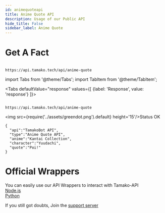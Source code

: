 ```yaml
---
id: animequoteapi
title: Anime Quote API
description: Usage of our Public API
hide_title: False
sidebar_label: Anime Quote
---
```


# Get A Fact
```

https://api.tamako.tech/api/anime-quote

```

import Tabs from '@theme/Tabs';
import TabItem from '@theme/TabItem';

<Tabs
  defaultValue="response"
  values={[
    {label: 'Response', value: 'response'}
  ]}>

  <TabItem value="response">

  ```

  https://api.tamako.tech/api/anime-quote

  ```

  <img src={require('../assets/greendot.png').default} height='15'/>Status OK

```
{
  "api":"TamakoBot API",
  "type":"Anime Quote API",
  "anime":"Kantai Collection",
  "character":"Yuudachi",
  "quote":"Poi!"
}
```

  </TabItem>
</Tabs>

# Official Wrappers 

You can easily use our API Wrappers to interact with Tamako-API <br/>
[Node.js](https://www.npmjs.com/package/tamako-api) <br/>
[Python](https://pypi.org/project/Tamako.py/)

If you still got doubts, Join the [support server](https://discord.com/invite/dDnmY56/)
